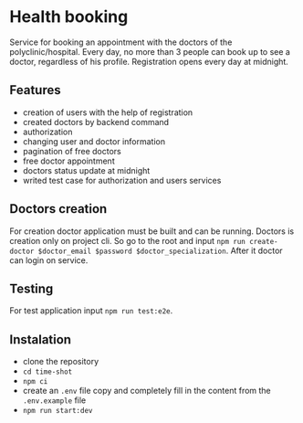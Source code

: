 # Health booking
Service for booking an appointment with the doctors of the polyclinic/hospital.
Every day, no more than 3 people can book up to see a doctor, regardless of his profile.
Registration opens every day at midnight.

## Features 
- creation of users with the help of registration
- created doctors by backend command
- authorization
- changing user and doctor information
- pagination of free doctors
- free doctor appointment
- doctors status update at midnight
- writed test case for authorization and users services

## Doctors creation 
For creation doctor application must be built and can be running. 
Doctors is creation only on project cli. So go to the root and input 
`npm run create-doctor $doctor_email $password $doctor_specialization`.
After it doctor can login on service. 

## Testing 
For test application input `npm run test:e2e`. 


## Instalation 
 - clone the repository
 - ```сd time-shot```
 - ```npm ci```
 - create an ```.env``` file copy and completely fill in the content from the ```.env.example``` file
 - ```npm run start:dev```
